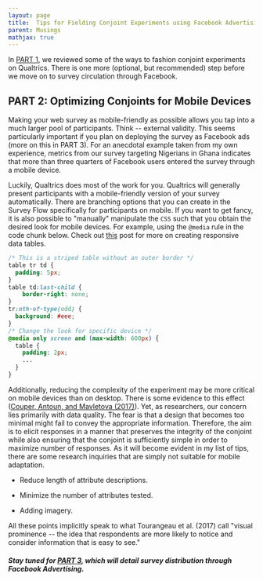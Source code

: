 ```yaml
---
layout: page
title:  Tips for Fielding Conjoint Experiments using Facebook Advertising (PART 2)
parent: Musings
mathjax: true
---
```


<script src="https://cdn.mathjax.org/mathjax/latest/MathJax.js?config=TeX-AMS-MML_HTMLorMML" type="text/javascript"></script>

In [PART 1](https://aychen5.github.io//anniechen/posts/tips-for-fb-conjoints.html), we reviewed some of the ways to fashion conjoint experiments on Qualtrics. There is one more (optional, but recommended) step before we move on to survey circulation through Facebook.

## PART 2: Optimizing Conjoints for Mobile Devices

Making your web survey as mobile-friendly as possible allows you tap into a much larger pool of participants. Think -- external validity. This seems particularly important if you plan on deploying the survey as Facebook ads (more on this in PART 3). For an anecdotal example taken from my own experience, metrics from our survey targeting Nigerians in Ghana indicates that more than three quarters of Facebook users entered the survey through a mobile device.

Luckily, Qualtrics does most of the work for you. Qualtrics will generally present participants with a mobile-friendly version of your survey automatically. There are branching options that you can create in the Survey Flow specifically for participants on mobile. If you want to get fancy, it is also possible to "manually" manipulate the `CSS` such that you obtain the desired look for mobile devices. For example, using the `@media` rule in the code chunk below. Check out [this](https://css-tricks.com/responsive-data-tables/) post for more on creating responsive data tables.

```css
/* This is a striped table without an outer border */
table tr td {
  padding: 5px;
}
table td:last-child {
    border-right: none;
}
tr:nth-of-type(odd) { 
  background: #eee; 
}
/* Change the look for specific device */
@media only screen and (max-width: 600px) {
  table {
    padding: 2px; 
    ...
  }
}
```

Additionally, reducing the complexity of the experiment may be more critical on mobile devices than on desktop. There is some evidence to this effect ([Couper, Antoun, and Mavletova (2017)](https://onlinelibrary.wiley.com/doi/10.1002/9781119041702.ch7)). Yet, as researchers, our concern lies primarily with data quality. The fear is that a design that becomes too minimal might fail to convey the appropriate information. Therefore, the aim is to elicit responses in a manner that preserves the integrity of the conjoint while also ensuring that the conjoint is sufficiently simple in order to maximize number of responses. As it will become evident in my list of tips, there are some research inquiries that are simply not suitable for mobile adaptation.  

  - Reduce length of attribute descriptions.
  
  - Minimize the number of attributes tested. 
  
  - Adding imagery.

All these points implicitly speak to what Tourangeau et al. (2017) call "visual prominence -- the idea that respondents are more likely to notice and consider information that is easy to see."

#### _Stay tuned for [PART 3](https://aychen5.github.io//anniechen/posts/tips-for-fb-conjoints-3.html), which will detail survey distribution through Facebook Advertising._ 


